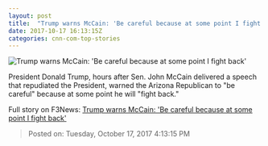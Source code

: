 ```yaml
---
layout: post
title:  "Trump warns McCain: 'Be careful because at some point I fight back'"
date: 2017-10-17 16:13:15Z
categories: cnn-com-top-stories
---
```


![Trump warns McCain: 'Be careful because at some point I fight back'](http://cdn.cnn.com/cnnnext/dam/assets/170729114655-mccain-trump-split-0729-super-tease.jpg)

President Donald Trump, hours after Sen. John McCain delivered a speech that repudiated the President, warned the Arizona Republican to "be careful" because at some point he will "fight back."


Full story on F3News: [Trump warns McCain: 'Be careful because at some point I fight back'](http://www.f3nws.com/n/QRMs4B)

> Posted on: Tuesday, October 17, 2017 4:13:15 PM
